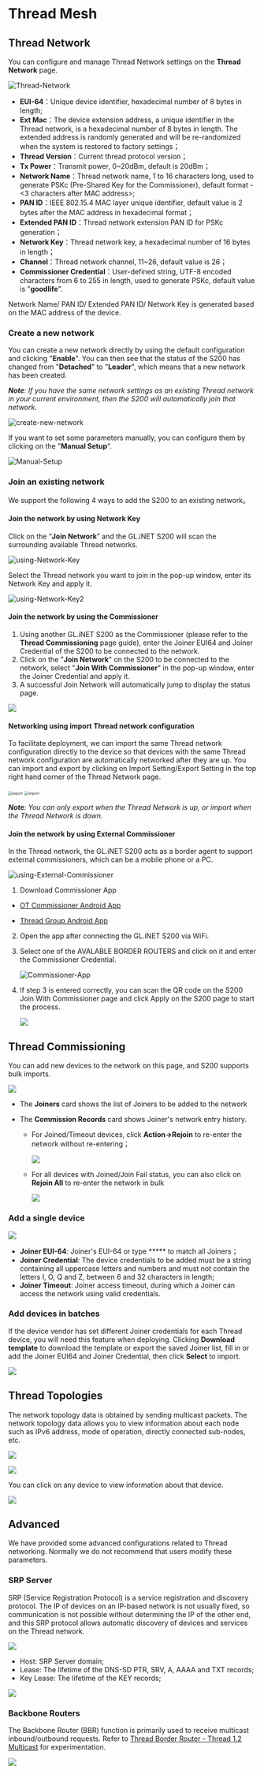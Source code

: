 # Thread Mesh

## Thread Network

You can configure and manage Thread Network settings on the **Thread Network** page.

![Thread-Network](https://static.gl-inet.com/docs-iot/en/thread-web-guide/Thread-Network.png)

- **EUI-64**：Unique device identifier, hexadecimal number of 8 bytes in length;
- **Ext Mac**：The device extension address, a unique identifier in the Thread network, is a hexadecimal number of 8 bytes in length. The extended address is randomly generated and will be re-randomized when the system is restored to factory settings；
- **Thread Version**：Current thread protocol version；
- **Tx Power**：Transmit power, 0~20dBm, default is 20dBm；
- **Network Name**：Thread network name, 1 to 16 characters long, used to generate PSKc (Pre-Shared Key for the Commissioner), default format <GL-model> - <3 characters after MAC address>;
- **PAN ID**：IEEE 802.15.4 MAC layer unique identifier, default value is 2 bytes after the MAC address in hexadecimal format；
- **Extended PAN ID**：Thread network extension PAN ID for PSKc generation；
- **Network Key**：Thread network key, a hexadecimal number of 16 bytes in length；
- **Channel**：Thread network channel, 11~26, default value is 26；
- **Commissioner Credential**：User-defined string, UTF-8 encoded characters from 6 to 255 in length, used to generate PSKc, default value is "**goodlife**".

Network Name/ PAN ID/ Extended PAN ID/ Network Key is generated based on the MAC address of the device.

### Create a new network

You can create a new network directly by using the default configuration and clicking "**Enable**". You can then see that the status of the S200 has changed from "**Detached**" to "**Leader**", which means that a new network has been created.

***Note**: If you have the same network settings as an existing Thread network in your current environment, then the S200 will automatically join that network.*

![create-new-network](https://static.gl-inet.com/docs-iot/en/thread-web-guide/create-new-network.png)



If you want to set some parameters manually, you can configure them by clicking on the "**Manual Setup**“.

![Manual-Setup](https://static.gl-inet.com/docs-iot/en/thread-web-guide/Manual-Setup.png)

### Join an existing network

We support the following 4 ways to add the S200 to an existing network。

#### Join the network by using Network Key

Click on the “**Join Network**” and the GL.iNET S200 will scan the surrounding available Thread networks.

![using-Network-Key](https://static.gl-inet.com/docs-iot/en/thread-web-guide/using-Network-Key.png)

Select the Thread network you want to join in the pop-up window, enter its Network Key and apply it.

![using-Network-Key2](https://static.gl-inet.com/docs-iot/en/thread-web-guide/using-Network-Key2.png)

#### Join the network by using the Commissioner

1) Using another GL.iNET S200 as the Commissioner (please refer to the **Thread Commissioning** page guide), enter the Joiner EUI64 and Joiner Credential of the S200 to be connected to the network.
2) Click on the  "**Join Network**" on the S200 to be connected to the network, select "**Join With Commissioner**" in the pop-up window, enter the Joiner Credential and apply it.
3) A successful Join Network will automatically jump to display the status page.

![](https://static.gl-inet.com/docs-iot/en/thread-web-guide/using-the-Commissioner.png)

#### Networking using import Thread network configuration

To facilitate deployment, we can import the same Thread network configuration directly to the device so that devices with the same Thread network configuration are automatically networked after they are up.
You can import and export by clicking on Import Setting/Export Setting in the top right hand corner of the Thread Network page.

<img src="https://static.gl-inet.com/docs-iot/en/thread-web-guide/export.png" alt="export" style="zoom:50%;" />

<img src="https://static.gl-inet.com/docs-iot/en/thread-web-guide/import.png" alt="import" style="zoom:50%;" />

***Note**: You can only export when the Thread Network is up, or import when the Thread Network is down.*

#### Join the network by using External Commissioner

In the Thread network, the GL.iNET S200 acts as a border agent to support external commissioners, which can be a mobile phone or a PC.

![using-External-Commissioner](https://static.gl-inet.com/docs-iot/en/thread-web-guide/using-External-Commissioner.png)

1) Download Commissioner App

-  [OT Commissioner Android App](https://github.com/openthread/ot-commissioner/tree/main/android)

-  [Thread Group Android App](https://play.google.com/store/apps/details?id=org.threadgroup.commissioner&hl=en)

2) Open the app after connecting the GL.iNET S200 via WiFi.

3) Select one of the AVALABLE BORDER ROUTERS and click on it and enter the Commissioner Credential.

    ![Commissioner-App](https://static.gl-inet.com/docs-iot/en/thread-web-guide/Commissioner-App.png)

4) If step 3 is entered correctly, you can scan the QR code on the S200 Join With Commissioner page and click Apply on the S200 page to start the process.

    ![](https://static.gl-inet.com/docs-iot/en/thread-web-guide/using-the-Commissioner.png)

## Thread Commissioning

You can add new devices to the network on this page, and S200 supports bulk imports.

![](https://static.gl-inet.com/docs-iot/en/thread-web-guide/Commissioning.png)

- The **Joiners** card shows the list of Joiners to be added to the network

- The **Commission Records** card shows Joiner's network entry history.

    - For Joined/Timeout devices, click **Action->Rejoin** to re-enter the network without re-entering；

        ![](https://static.gl-inet.com/docs-iot/en/thread-web-guide/rejoin.png)

    - For all devices with Joined/Join Fail status, you can also click on **Rejoin All** to re-enter the network in bulk

        ![](https://static.gl-inet.com/docs-iot/en/thread-web-guide/rejoin-all.png)

### Add a single device

![](https://static.gl-inet.com/docs-iot/en/thread-web-guide/Add-a-single-device.png)

- **Joiner EUI-64**: Joiner's EUI-64 or type ***** to match all Joiners；
- **Joiner Credential**: The device credentials to be added must be a string containing all uppercase letters and numbers and must not contain the letters I, O, Q and Z, between 6 and 32 characters in length;
- **Joiner Timeout**: Joiner access timeout, during which a Joiner can access the network using valid credentials.

### Add devices in batches

If the device vendor has set different Joiner credentials for each Thread device, you will need this feature when deploying. Clicking **Download template** to download the template or export the saved Joiner list, fill in or add the Joiner EUI64 and Joiner Credential, then click **Select** to import.

![](https://static.gl-inet.com/docs-iot/en/thread-web-guide/Add-devices-in-batches.png)

## Thread Topologies

The network topology data is obtained by sending multicast packets. The network topology data allows you to view information about each node such as IPv6 address, mode of operation, directly connected sub-nodes, etc.

![](https://static.gl-inet.com/docs-iot/en/thread-web-guide/Topologies.png)

![](https://static.gl-inet.com/docs-iot/en/thread-web-guide/topologies-Overview.png)

You can click on any device to view information about that device.

![](https://static.gl-inet.com/docs-iot/en/thread-web-guide/device-information.png)

## Advanced

We have provided some advanced configurations related to Thread networking. Normally we do not recommend that users modify these parameters.

### SRP Server

SRP (Service Registration Protocol) is a service registration and discovery protocol. The IP of devices on an IP-based network is not usually fixed, so communication is not possible without determining the IP of the other end, and this SRP protocol allows automatic discovery of devices and services on the Thread network.

![](https://static.gl-inet.com/docs-iot/en/thread-web-guide/SRP-Server.png)

- Host: SRP Server domain;
- Lease: The lifetime of the DNS-SD PTR, SRV, A, AAAA and TXT records;
- Key Lease: The lifetime of the KEY records;

![](https://static.gl-inet.com/docs-iot/en/thread-web-guide/srp-Services.png)

### Backbone Routers

The Backbone Router (BBR) function is primarily used to receive multicast inbound/outbound requests. Refer to [Thread Border Router - Thread 1.2 Multicast](https://openthread.google.cn/codelabs/openthread-border-router-ipv6-multicast#0) for experimentation.

![](https://static.gl-inet.com/docs-iot/en/thread-web-guide/Backbone-Routers.png)
